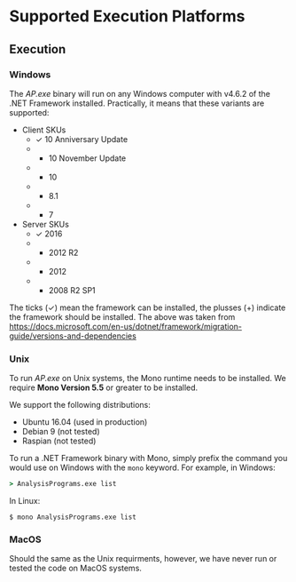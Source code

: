 # Supported Execution Platforms

## Execution

### Windows

The _AP.exe_ binary will run on any Windows computer with v4.6.2 of the .NET Framework installed.
Practically, it means that these variants are supported:

- Client SKUs
    - ✓ 10 Anniversary Update
    - + 10 November Update 
    - + 10 
    - + 8.1
    - + 7
- Server SKUs
    - ✓ 2016
    - + 2012 R2
    - + 2012
    - + 2008 R2 SP1

The ticks (✓) mean the framework can be installed, the plusses (+) indicate the framework should be installed.
The above was taken from <https://docs.microsoft.com/en-us/dotnet/framework/migration-guide/versions-and-dependencies>

### Unix

To run _AP.exe_ on Unix systems, the Mono runtime needs to be installed.
We require **Mono Version 5.5** or greater to be installed.

We support the following distributions:

- Ubuntu 16.04 (used in production)
- Debian 9 (not tested)
- Raspian (not tested)

To run a .NET Framework binary with Mono, simply prefix the command you would use on Windows with the `mono` keyword.
For example, in Windows:

```cmd
> AnalysisPrograms.exe list
```

In Linux:

```
$ mono AnalysisPrograms.exe list
```

### MacOS

Should the same as the Unix requirments, however, we have never run or tested the code on MacOS systems.